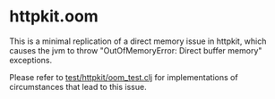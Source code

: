 # httpkit.oom

This is a minimal replication of a direct memory issue in httpkit, which causes
the jvm to throw "OutOfMemoryError: Direct buffer memory" exceptions.

Please refer to [test/httpkit/oom_test.clj](test/httpkit/oom_test.clj) for
implementations of circumstances that lead to this issue.
